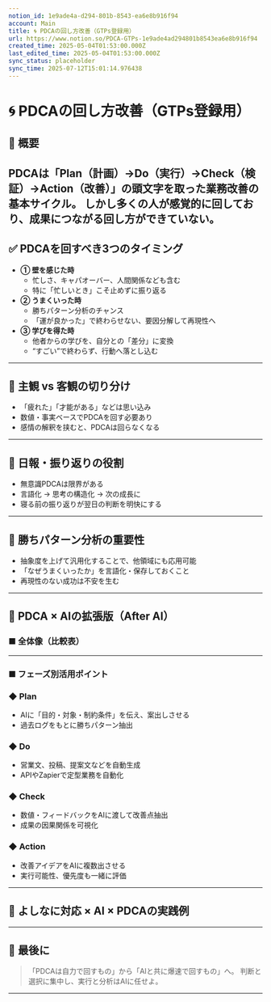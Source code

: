 ```yaml
---
notion_id: 1e9ade4a-d294-801b-8543-ea6e8b916f94
account: Main
title: 🌀 PDCAの回し方改善（GTPs登録用）
url: https://www.notion.so/PDCA-GTPs-1e9ade4ad294801b8543ea6e8b916f94
created_time: 2025-05-04T01:53:00.000Z
last_edited_time: 2025-05-04T01:53:00.000Z
sync_status: placeholder
sync_time: 2025-07-12T15:01:14.976438
---
```

# 🌀 PDCAの回し方改善（GTPs登録用）

## 🎯 概要
PDCAは「Plan（計画）→Do（実行）→Check（検証）→Action（改善）」の頭文字を取った業務改善の基本サイクル。
しかし多くの人が感覚的に回しており、成果につながる回し方ができていない。
---
## ✅ PDCAを回すべき3つのタイミング
- **① 壁を感じた時**
  - 忙しさ、キャパオーバー、人間関係なども含む
  - 特に「忙しいとき」こそ止めずに振り返る
- **② うまくいった時**
  - 勝ちパターン分析のチャンス
  - 「運が良かった」で終わらせない、要因分解して再現性へ
- **③ 学びを得た時**
  - 他者からの学びを、自分との「差分」に変換
  - “すごい”で終わらず、行動へ落とし込む
---
## 🧠 主観 vs 客観の切り分け
- 「疲れた」「才能がある」などは思い込み
- 数値・事実ベースでPDCAを回す必要あり
- 感情の解釈を挟むと、PDCAは回らなくなる
---
## 📓 日報・振り返りの役割
- 無意識PDCAは限界がある
- 言語化 → 思考の構造化 → 次の成長に
- 寝る前の振り返りが翌日の判断を明快にする
---
## 🧩 勝ちパターン分析の重要性
- 抽象度を上げて汎用化することで、他領域にも応用可能
- 「なぜうまくいったか」を言語化・保存しておくこと
- 再現性のない成功は不安を生む
---
## 🤖 PDCA × AIの拡張版（After AI）
### ■ 全体像（比較表）
---
### ■ フェーズ別活用ポイント
### ◆ Plan
- AIに「目的・対象・制約条件」を伝え、案出しさせる
- 過去ログをもとに勝ちパターン抽出
### ◆ Do
- 営業文、投稿、提案文などを自動生成
- APIやZapierで定型業務を自動化
### ◆ Check
- 数値・フィードバックをAIに渡して改善点抽出
- 成果の因果関係を可視化
### ◆ Action
- 改善アイデアをAIに複数出させる
- 実行可能性、優先度も一緒に評価
---
## 🧠 よしなに対応 × AI × PDCAの実践例
---
## 📌 最後に
> 「PDCAは自力で回すもの」から「AIと共に爆速で回すもの」へ。
  判断と選択に集中し、実行と分析はAIに任せよ。
---